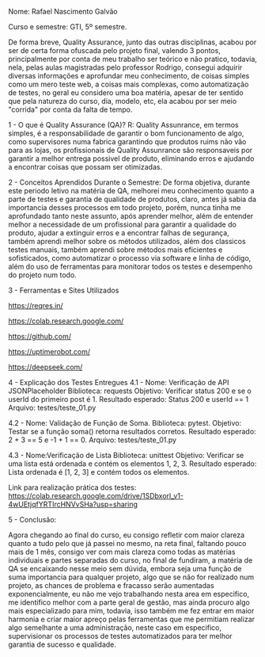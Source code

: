 Nome: Rafael Nascimento Galvão

Curso e semestre: GTI, 5º semestre.

De forma breve, Quality Assurance, junto das outras disciplinas, acabou por ser de certa forma ofuscada pelo projeto final, valendo 3 pontos, principalmente por conta de meu trabalho ser teórico e não pratico, todavia, nela, pelas aulas magistradas pelo professor Rodrigo, consegui adquirir diversas informações e aprofundar meu conhecimento, de coisas simples como um mero teste web, a coisas mais complexas, como automatização de testes, no geral eu considero uma boa matéria, apesar de ter sentido que pela natureza do curso, dia, modelo, etc, ela acabou por ser meio "corrida" por conta da falta de tempo.

1 - O que é Quality Assurance (QA)?
R: Quality Assunrance, em termos simples, é a responsabilidade de garantir o bom funcionamento de algo, como supervisores numa fabrica garantindo que produtos ruims não vão para as lojas, os profissionais de Quality Assunrance são responsaveis por garantir a melhor entrega possivel de produto, eliminando erros e ajudando a encontrar coisas que possam ser otimizadas.

2 - Conceitos Aprendidos Durante o Semestre:
De forma objetiva, durante este periodo letivo na matéria de QA, melhorei meu conhecimento quanto a parte de testes e garantia de qualidade de produtos, claro, antes já sabia da importancia desses processos em todo projeto, porém, nunca tinha me aprofundado tanto neste assunto, após aprender melhor, além de entender melhor a necessidade de um profissional para garantir a qualidade do produto, ajudar a extinguir erros e a encontrar falhas de segurança, também aprendi melhor sobre os métodos utilizados, além dos classicos testes manuais, também aprendi sobre métodos mais eficientes e sofisticados, como automatizar o processo via software e linha de código, além do uso de ferramentas para monitorar todos os testes e desempenho do projeto num todo.

3 - Ferramentas e Sites Utilizados

https://reqres.in/

https://colab.research.google.com/ 

https://github.com/

https://uptimerobot.com/

https://deepseek.com/

4 - Explicação dos Testes Entregues
  4.1 - Nome: Verificação de API JSONPlaceholder
        Biblioteca: requests
        Objetivo: Verificar status 200 e se o userId do primeiro post é 1.
        Resultado esperado: Status 200 e userId == 1
        Arquivo: testes/teste_01.py

  4.2 - Nome: Validação de Função de Soma.
        Biblioteca: pytest.
        Objetivo: Testar se a função soma() retorna resultados corretos.
        Resultado esperado: 2 + 3 == 5 e -1 + 1 == 0.
        Arquivo: testes/teste_01.py

  4.3 - Nome:Verificação de Lista
        Biblioteca: unittest
        Objetivo: Verificar se uma lista está ordenada e contém os elementos 1, 2, 3.
        Resultado esperado: Lista ordenada é [1, 2, 3] e contém todos os elementos.

  Link para realização prática dos testes: https://colab.research.google.com/drive/1SDbxorl_v1-4wUEtjqfYRTIrcHNVvSHa?usp=sharing

5 - Conclusão:

Agora chegando ao final do curso, eu consigo refletir com maior clareza quanto a tudo pelo que já passei no mesmo, na reta final, faltando pouco mais de 1 mês, consigo ver com mais clareza como todas as matérias individuais e partes separadas do curso, no final de fundiram, a matéria de QA se encaixando nesse meio sem dúvida, embora seja uma função de suma importancia para qualquer projeto, algo que se não for realizado num projeto, as chances de problema e fracasso serão aumentadas exponencialmente, eu não me vejo trabalhando nesta area em especifico, me identifico melhor com a parte geral de gestão, mas ainda procuro algo mais especializado para mim, todavia, isso também me fez entrar em maior harmonia e criar maior apreço pelas ferramentas que me permitiam realizar algo semelhante a uma administração, neste caso em especifico, supervisionar os processos de testes automatizados para ter melhor garantia de sucesso e qualidade.
